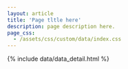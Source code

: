 ```yaml
---
layout: article
title: 'Page tltle here'
description: page description here.
page_css:
  - /assets/css/custom/data/index.css
---
```


<div id="detail-container">
	{% include data/data_detail.html %}
</div>

<script src="/assets/js/ext/xml2json.js"></script>
<script src="/assets/js/catalog_detail.js"></script>

<script async defer src="https://maps.googleapis.com/maps/api/js?key={{site.google_maps_api_key}}&callback=initMap"></script>

